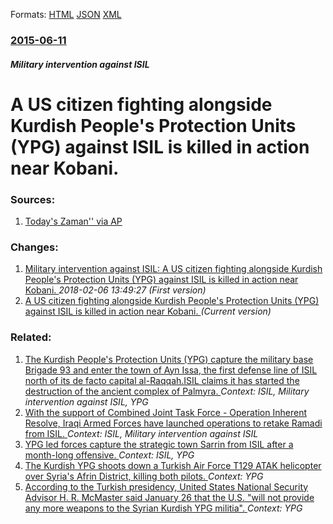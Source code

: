 
Formats: [HTML](/news/2015/06/11/a-us-citizen-fighting-alongside-kurdish-people-s-protection-units-ypg-against-isil-is-killed-in-action-near-kobani.html)  [JSON](/news/2015/06/11/a-us-citizen-fighting-alongside-kurdish-people-s-protection-units-ypg-against-isil-is-killed-in-action-near-kobani.json)  [XML](/news/2015/06/11/a-us-citizen-fighting-alongside-kurdish-people-s-protection-units-ypg-against-isil-is-killed-in-action-near-kobani.xml)  

### [2015-06-11](/news/2015/06/11/index.md)

##### Military intervention against ISIL
# A US citizen fighting alongside Kurdish People's Protection Units (YPG) against ISIL is killed in action near Kobani. 




### Sources:

1. [Today's Zaman'' via AP](http://mobile.todayszaman.com/world_american-fighting-with-kurds-killed-in-isil-battle_384903.html)

### Changes:

1. [Military intervention against ISIL: A US citizen fighting alongside Kurdish People's Protection Units (YPG) against ISIL is killed in action near Kobani. ](/news/2015/06/11/military-intervention-against-isil-a-us-citizen-fighting-alongside-kurdish-people-s-protection-units-ypg-against-isil-is-killed-in-action.md) _2018-02-06 13:49:27 (First version)_
1. [A US citizen fighting alongside Kurdish People's Protection Units (YPG) against ISIL is killed in action near Kobani. ](/news/2015/06/11/a-us-citizen-fighting-alongside-kurdish-people-s-protection-units-ypg-against-isil-is-killed-in-action-near-kobani.md) _(Current version)_

### Related:

1. [ The Kurdish People's Protection Units (YPG) capture the military base Brigade 93 and enter the town of Ayn Issa, the first defense line of ISIL north of its de facto capital al-Raqqah.ISIL claims it has started the destruction of the ancient complex of Palmyra. ](/news/2015/06/23/the-kurdish-people-s-protection-units-ypg-capture-the-military-base-brigade-93-and-enter-the-town-of-ayn-issa-the-first-defense-line-of.md) _Context: ISIL, Military intervention against ISIL, YPG_
2. [With the support of Combined Joint Task Force - Operation Inherent Resolve, Iraqi Armed Forces have launched operations to retake Ramadi from ISIL. ](/news/2015/11/30/with-the-support-of-combined-joint-task-force-a-operation-inherent-resolve-iraqi-armed-forces-have-launched-operations-to-retake-ramadi-f.md) _Context: ISIL, Military intervention against ISIL_
3. [ YPG led forces capture the strategic town Sarrin from ISIL after a month-long offensive. ](/news/2015/07/27/ypg-led-forces-capture-the-strategic-town-sarrin-from-isil-after-a-month-long-offensive.md) _Context: ISIL, YPG_
4. [The Kurdish YPG shoots down a Turkish Air Force T129 ATAK helicopter over Syria's Afrin District, killing both pilots. ](/news/2018/02/10/the-kurdish-ypg-shoots-down-a-turkish-air-force-t129-atak-helicopter-over-syria-s-afrin-district-killing-both-pilots.md) _Context: YPG_
5. [According to the Turkish presidency, United States National Security Advisor H. R. McMaster said January 26 that the U.S. "will not provide any more weapons to the Syrian Kurdish YPG militia". ](/news/2018/01/27/according-to-the-turkish-presidency-united-states-national-security-advisor-h-r-mcmaster-said-january-26-that-the-u-s-will-not-provide.md) _Context: YPG_
